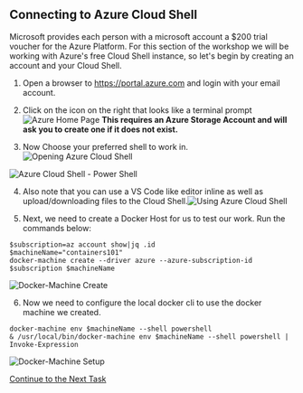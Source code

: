 ## Connecting to Azure Cloud Shell
Microsoft provides each person with a microsoft account a $200 trial voucher for the Azure Platform.  For this section of the workshop we will be working with Azure's free Cloud Shell instance, so let's begin by creating an account and your Cloud Shell.

1. Open a browser to https://portal.azure.com and login with your email account.
2. Click on the icon on the right that looks like a terminal prompt![Azure Home Page](https://github.com/Burwood/containers101/raw/azure/containers_lab/images/Azure_Cloud_Shell.png) **This requires an Azure Storage Account and will ask you to create one if it does not exist.**

3. Now Choose your preferred shell to work in.![Opening Azure Cloud Shell](https://github.com/Burwood/containers101/raw/azure/containers_lab/images/Azure_Cloud_Shell_open.png)

![Azure Cloud Shell - Power Shell](https://github.com/Burwood/containers101/raw/azure/containers_lab/images/Azure_Cloud_Shell_posh.png)

4. Also note that you can use a VS Code like editor inline as well as upload/downloading files to the Cloud Shell.![Using Azure Cloud Shell](https://github.com/Burwood/containers101/raw/azure/containers_lab/images/Azure_Cloud_Shell_editor.png)

5. Next, we need to create a Docker Host for us to test our work. Run the commands below: 
```
$subscription=az account show|jq .id
$machineName="containers101"
docker-machine create --driver azure --azure-subscription-id $subscription $machineName
```

![Docker-Machine Create](https://github.com/Burwood/containers101/raw/azure/containers_lab/images/Azure_machine_create_posh.png)

6. Now we need to configure the local docker cli to use the docker machine we created.
```
docker-machine env $machineName --shell powershell
& /usr/local/bin/docker-machine env $machineName --shell powershell | Invoke-Expression
```

![Docker-Machine Setup](https://github.com/Burwood/containers101/raw/azure/containers_lab/images/Azure_machine_env_posh.png)


[Continue to the Next Task](https://github.com/Burwood/containers101/blob/azure/containers_lab/azure/task_1.md)
